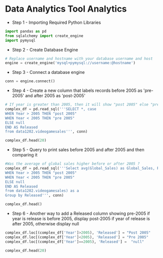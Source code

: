 # Data Analytics Tool Analytics

- Step 1 - Importing Required Python Libraries
```python
import pandas as pd
from sqlalchemy import create_engine
import pymysql
```
- Step 2 - Create Database Engine
```python
# Replace username and hostname with your database username and host
engine = create_engine('mysql+pymysql://username:@hostname')
```
- Step 3 - Connect a database engine 
```python
conn = engine.connect()
```
- Step 4 - Create a new column that labels records before 2005 as 'pre-2005' and after 2005 as 'post-2005'
```python
# If year is greater than 2005, then it will show "post 2005" else "pre 2005"
complex_df = pd.read_sql('''SELECT *, case
WHEN Year > 2005 THEN "post 2005"
WHEN Year < 2005 THEN "pre 2005"
ELSE null
END AS Released
from data1202.videogamesales''', conn)

complex_df.head(20)
```

- Step 5 - Query to print sales before 2005 and after 2005 and then comparing it
```python
#Was the average of global sales higher before or after 2005 ?
complex_df = pd.read_sql('''Select avg(Global_Sales) as Global_Sales, Released from (SELECT *, case
WHEN Year > 2005 THEN "post 2005"
WHEN Year < 2005 THEN "pre 2005"
ELSE null
END AS Released
from data1202.videogamesales) as a
Group by Released''', conn) 

complex_df.head()
```
- Step 6 - Another way to add a Released column showing pre-2005 if year is release is before 2005, display post-2005 if year of release is after 2005, otherwise display null
```python
complex_df.loc[(complex_df['Year']>2005), 'Released'] = "Post 2005"
complex_df.loc[(complex_df['Year']<2005), 'Released'] = "Pre 2005"
complex_df.loc[(complex_df['Year']==2005), 'Released'] =  "null"

complex_df.head(20)
```